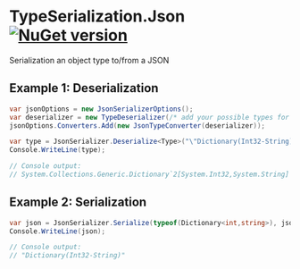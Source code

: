 # TypeSerialization.Json [![NuGet version](https://badge.fury.io/nu/TypeSerialization.Json.svg)](http://badge.fury.io/nu/TypeSerialization.Json)
Serialization an object type to/from a JSON


## Example 1: Deserialization
```C#
var jsonOptions = new JsonSerializerOptions();
var deserializer = new TypeDeserializer(/* add your possible types for resolving */);
jsonOptions.Converters.Add(new JsonTypeConverter(deserializer));

var type = JsonSerializer.Deserialize<Type>("\"Dictionary(Int32-String)\"", jsonOptions);
Console.WriteLine(type);

// Console output: 
// System.Collections.Generic.Dictionary`2[System.Int32,System.String]
```

## Example 2: Serialization
```C#
var json = JsonSerializer.Serialize(typeof(Dictionary<int,string>), jsonOptions);
Console.WriteLine(json);

// Console output: 
// "Dictionary(Int32-String)"
```